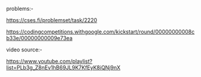 problems:-

  https://cses.fi/problemset/task/2220 
  
  https://codingcompetitions.withgoogle.com/kickstart/round/00000000008cb33e/00000000009e73ea
  
video source:-

  https://www.youtube.com/playlist?list=PLb3g_Z8nEv1hB69JL9K7KfEyK8iQNj9nX
  
  
